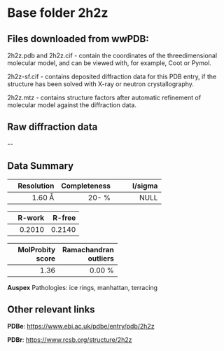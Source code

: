 # Base folder 2h2z

## Files downloaded from wwPDB:

2h2z.pdb and 2h2z.cif - contain the coordinates of the threedimensional molecular model, and can be viewed with, for example, Coot or Pymol.

2h2z-sf.cif - contains deposited diffraction data for this PDB entry, if the structure has been solved with X-ray or neutron crystallography.

2h2z.mtz - contains structure factors after automatic refinement of molecular model against the diffraction data.

## Raw diffraction data

--<br> 

## Data Summary
|   | Resolution | Completeness| I/sigma |
|---|-------------:|----------------:|--------------:|
|   |1.60 Å|  20- %|<img width=50/>NULL |

|   | **R-work**| **R-free**   
|---|-------------:|----------------:|           
||0.2010|0.2140|

|   |**MolProbity<br>score**| **Ramachandran<br>outliers** 
|---|-------------:|----------------:|
||1.36|0.00 %|

**Auspex** Pathologies: ice rings, manhattan, terracing

 

## Other relevant links 
**PDBe**:  https://www.ebi.ac.uk/pdbe/entry/pdb/2h2z
 
**PDBr**: https://www.rcsb.org/structure/2h2z 

